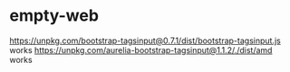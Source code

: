 # empty-web
https://unpkg.com/bootstrap-tagsinput@0.7.1/dist/bootstrap-tagsinput.js works
https://unpkg.com/aurelia-bootstrap-tagsinput@1.1.2/./dist/amd works